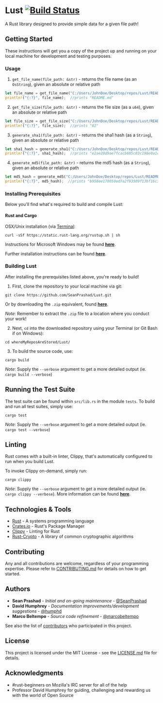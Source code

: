# Lust [![Build Status](https://travis-ci.org/SeanPrashad/Lust.svg?branch=master)](https://travis-ci.org/SeanPrashad/Lust)

A Rust library designed to provide simple data for a given file path!

## Getting Started

These instructions will get you a copy of the project up and running on your local machine for development and testing purposes.

### Usage

1. `get_file_name(file_path: &str)` - returns the file name (as an `OsString`), given an absolute or relative path

  ```Rust
  let file_name = get_file_name("C:/Users/JohnDoe/Desktop/repos/Lust/README.md");
  println!("{:?}", file_name);  //prints "README.md"
  ```

2. `get_file_size(file_path: &str)` - returns the file size (as a `u64`), given an absolute or relative path

  ```Rust
  let file_size = get_file_size("C:/Users/JohnDoe/Desktop/repos/Lust/README.md");
  println!("{:?}", file_size);  //prints "82"
  ```

3. `generate_sha1(file_path: &str)` - returns the sha1 hash (as a `String`), given an absolute or relative path

  ```Rust
  let sha1_hash = generate_sha1("C:/Users/JohnDoe/Desktop/repos/Lust/README.md");
  println!("{:?}", sha1_hash);  //prints "e2ae20d9ae7fcacb605c03c198e0a1c51d446f50"
  ```

4. `generate_md5(file_path: &str)` - returns the md5 hash (as a `String`), given an absolute or relative path

  ```Rust
  let md5_hash = generate_md5("C:/Users/JohnDoe/Desktop/repos/Lust/README.md");
  println!("{:?}", md5_hash);  //prints "b958ee170050ed7a2f93509f13bf16c3"
  ```

### Installing Prerequisites

Below you'll find what's required to build and compile Lust:

#### Rust and Cargo

OSX/Unix installation (via [Terminal](https://en.wikipedia.org/wiki/Terminal_(macOS)):

```
curl -sSf https://static.rust-lang.org/rustup.sh | sh
```

Instructions for Microsoft Windows may be found **[here](https://github.com/rust-lang/cargo#compiling-from-source)**.

Further installation instructions can be found **[here](http://doc.crates.io/#installing)**.

### Building Lust

After installing the prerequisites listed above, you're ready to build!

1. First, clone the repository to your local machine via git:

  ```
  git clone https://github.com/SeanPrashad/Lust.git
  ```

  Or by downloading the `.zip` equivalent, found **[here](https://github.com/SeanPrashad/Lust/archive/master.zip)**.

  *Note*: Remember to extract the `.zip` file to a location where you conduct your work!

2. Next, `cd` into the downloaded repository using your Terminal (or Git Bash if on Windows):

  ```
  cd whereMyReposAreStored/Lust/
  ```

3. To build the source code, use:

  ```
  cargo build
  ```

*Note*: Supply the `--verbose` argument to get a more detailed output (ie. `cargo build --verbose`)

## Running the Test Suite

The test suite can be found within `src/lib.rs` in the module `tests`. To build and run all test suites, simply use:

```
cargo test
```

*Note*: Supply the `--verbose` argument to get a more detailed output (ie. `cargo test --verbose`)

## Linting

Rust comes with a built-in linter, Clippy, that's automatically configured to run when you build Lust.

To invoke Clippy on-demand, simply run:

```
cargo clippy
```

*Note*: Supply the `--verbose` argument to get a more detailed output (ie. `cargo clippy --verbose`). More information can be found **[here](https://github.com/rust-lang-nursery/rust-clippy#usage)**.


## Technologies & Tools

* [Rust](https://www.rust-lang.org/en-US/index.html) - A systems programming language
* [Crates.io](https://crates.io/) - Rust's Package Manager
* [Clippy](https://github.com/rust-lang-nursery/rust-clippy#rust-clippy) - Linting for Rust
* [Rust-Crypto](https://crates.io/crates/rust-crypto) - A library of common cryptographic algorithms

## Contributing

Any and all contributions are welcome, regardless of your programming expertise. Please refer to [CONTRIBUTING.md](CONTRIBUTING.md) for details on how to get started.

## Authors

* **Sean Prashad** - *Initial and on-going maintenance* - [@SeanPrashad](https://github.com/SeanPrashad)
* **David Humphrey** - *Documentation improvements/development suggestions* - [@humphd](https://github.com/humphd)
* **Marco Beltempo** - *Source code refinement* - [@marcobeltempo](https://github.com/marcobeltempo)

See also the list of [contributors](https://github.com/SeanPrashad/Lust/graphs/contributors) who participated in this project.

## License

This project is licensed under the MIT License - see the [LICENSE.md](LICENSE.md) file for details.

## Acknowledgments

* #rust-beginners on Mozilla's IRC server for all of the help
* Professor David Humphrey for guiding, challenging and rewarding us with the world of Open Source
